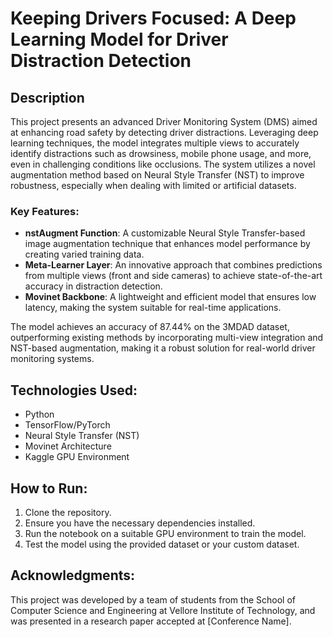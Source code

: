 # Keeping Drivers Focused: A Deep Learning Model for Driver Distraction Detection

## Description
This project presents an advanced Driver Monitoring System (DMS) aimed at enhancing road safety by detecting driver distractions. Leveraging deep learning techniques, the model integrates multiple views to accurately identify distractions such as drowsiness, mobile phone usage, and more, even in challenging conditions like occlusions. The system utilizes a novel augmentation method based on Neural Style Transfer (NST) to improve robustness, especially when dealing with limited or artificial datasets.

### Key Features:
- **nstAugment Function**: A customizable Neural Style Transfer-based image augmentation technique that enhances model performance by creating varied training data.
- **Meta-Learner Layer**: An innovative approach that combines predictions from multiple views (front and side cameras) to achieve state-of-the-art accuracy in distraction detection.
- **Movinet Backbone**: A lightweight and efficient model that ensures low latency, making the system suitable for real-time applications.

The model achieves an accuracy of 87.44% on the 3MDAD dataset, outperforming existing methods by incorporating multi-view integration and NST-based augmentation, making it a robust solution for real-world driver monitoring systems.

## Technologies Used:
- Python
- TensorFlow/PyTorch
- Neural Style Transfer (NST)
- Movinet Architecture
- Kaggle GPU Environment

## How to Run:
1. Clone the repository.
2. Ensure you have the necessary dependencies installed.
3. Run the notebook on a suitable GPU environment to train the model.
4. Test the model using the provided dataset or your custom dataset.

## Acknowledgments:
This project was developed by a team of students from the School of Computer Science and Engineering at Vellore Institute of Technology, and was presented in a research paper accepted at [Conference Name].
